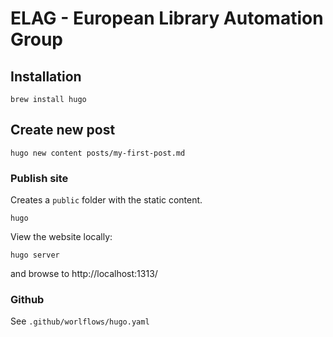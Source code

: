 # ELAG - European Library Automation Group

## Installation

```
brew install hugo
```

## Create new post

```
hugo new content posts/my-first-post.md
```

### Publish site

Creates a `public` folder with the static content.

```
hugo
```

View the website locally:

```
hugo server
```

and browse to http://localhost:1313/

### Github

See `.github/worlflows/hugo.yaml`

